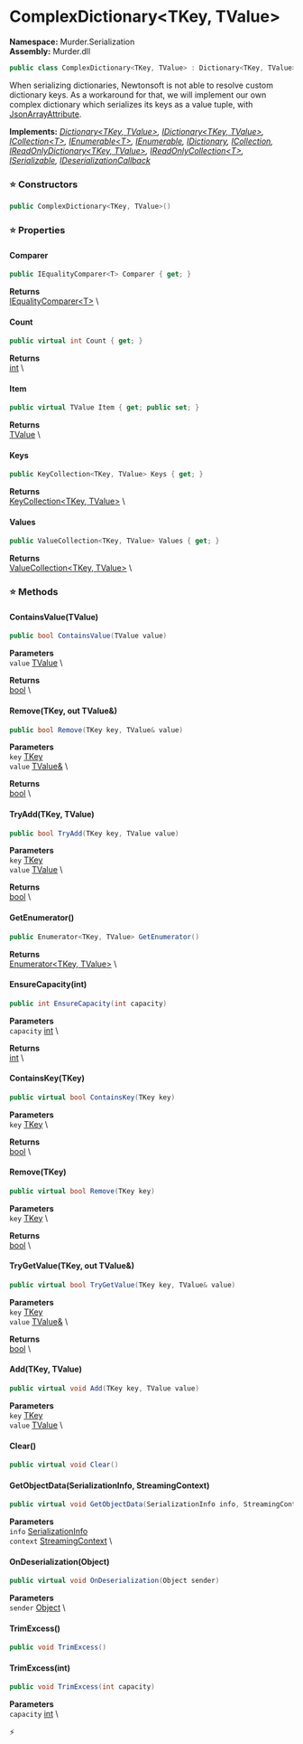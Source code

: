 # ComplexDictionary\<TKey, TValue\>

**Namespace:** Murder.Serialization \
**Assembly:** Murder.dll

```csharp
public class ComplexDictionary<TKey, TValue> : Dictionary<TKey, TValue>, IDictionary<TKey, TValue>, ICollection<T>, IEnumerable<T>, IEnumerable, IDictionary, ICollection, IReadOnlyDictionary<TKey, TValue>, IReadOnlyCollection<T>, ISerializable, IDeserializationCallback
```

When serializing dictionaries, Newtonsoft is not able to resolve custom dictionary keys.
            As a workaround for that, we will implement our own complex dictionary which serializes its keys
            as a value tuple, with [JsonArrayAttribute]().

**Implements:** _[Dictionary\<TKey, TValue\>](https://learn.microsoft.com/en-us/dotnet/api/System.Collections.Generic.Dictionary-2?view=net-7.0), [IDictionary\<TKey, TValue\>](https://learn.microsoft.com/en-us/dotnet/api/System.Collections.Generic.IDictionary-2?view=net-7.0), [ICollection\<T\>](https://learn.microsoft.com/en-us/dotnet/api/System.Collections.Generic.ICollection-1?view=net-7.0), [IEnumerable\<T\>](https://learn.microsoft.com/en-us/dotnet/api/System.Collections.Generic.IEnumerable-1?view=net-7.0), [IEnumerable](https://learn.microsoft.com/en-us/dotnet/api/System.Collections.IEnumerable?view=net-7.0), [IDictionary](https://learn.microsoft.com/en-us/dotnet/api/System.Collections.IDictionary?view=net-7.0), [ICollection](https://learn.microsoft.com/en-us/dotnet/api/System.Collections.ICollection?view=net-7.0), [IReadOnlyDictionary\<TKey, TValue\>](https://learn.microsoft.com/en-us/dotnet/api/System.Collections.Generic.IReadOnlyDictionary-2?view=net-7.0), [IReadOnlyCollection\<T\>](https://learn.microsoft.com/en-us/dotnet/api/System.Collections.Generic.IReadOnlyCollection-1?view=net-7.0), [ISerializable](https://learn.microsoft.com/en-us/dotnet/api/System.Runtime.Serialization.ISerializable?view=net-7.0), [IDeserializationCallback](https://learn.microsoft.com/en-us/dotnet/api/System.Runtime.Serialization.IDeserializationCallback?view=net-7.0)_

### ⭐ Constructors
```csharp
public ComplexDictionary<TKey, TValue>()
```

### ⭐ Properties
#### Comparer
```csharp
public IEqualityComparer<T> Comparer { get; }
```

**Returns** \
[IEqualityComparer\<T\>](https://learn.microsoft.com/en-us/dotnet/api/System.Collections.Generic.IEqualityComparer-1?view=net-7.0) \
#### Count
```csharp
public virtual int Count { get; }
```

**Returns** \
[int](https://learn.microsoft.com/en-us/dotnet/api/System.Int32?view=net-7.0) \
#### Item
```csharp
public virtual TValue Item { get; public set; }
```

**Returns** \
[TValue]() \
#### Keys
```csharp
public KeyCollection<TKey, TValue> Keys { get; }
```

**Returns** \
[KeyCollection\<TKey, TValue\>](https://learn.microsoft.com/en-us/dotnet/api/System.Collections.Generic.KeyCollection-KeyCollection?view=net-7.0) \
#### Values
```csharp
public ValueCollection<TKey, TValue> Values { get; }
```

**Returns** \
[ValueCollection\<TKey, TValue\>](https://learn.microsoft.com/en-us/dotnet/api/System.Collections.Generic.ValueCollection-ValueCollection?view=net-7.0) \
### ⭐ Methods
#### ContainsValue(TValue)
```csharp
public bool ContainsValue(TValue value)
```

**Parameters** \
`value` [TValue]() \

**Returns** \
[bool](https://learn.microsoft.com/en-us/dotnet/api/System.Boolean?view=net-7.0) \

#### Remove(TKey, out TValue&)
```csharp
public bool Remove(TKey key, TValue& value)
```

**Parameters** \
`key` [TKey]() \
`value` [TValue&]() \

**Returns** \
[bool](https://learn.microsoft.com/en-us/dotnet/api/System.Boolean?view=net-7.0) \

#### TryAdd(TKey, TValue)
```csharp
public bool TryAdd(TKey key, TValue value)
```

**Parameters** \
`key` [TKey]() \
`value` [TValue]() \

**Returns** \
[bool](https://learn.microsoft.com/en-us/dotnet/api/System.Boolean?view=net-7.0) \

#### GetEnumerator()
```csharp
public Enumerator<TKey, TValue> GetEnumerator()
```

**Returns** \
[Enumerator\<TKey, TValue\>](https://learn.microsoft.com/en-us/dotnet/api/System.Collections.Generic.Enumerator-Enumerator?view=net-7.0) \

#### EnsureCapacity(int)
```csharp
public int EnsureCapacity(int capacity)
```

**Parameters** \
`capacity` [int](https://learn.microsoft.com/en-us/dotnet/api/System.Int32?view=net-7.0) \

**Returns** \
[int](https://learn.microsoft.com/en-us/dotnet/api/System.Int32?view=net-7.0) \

#### ContainsKey(TKey)
```csharp
public virtual bool ContainsKey(TKey key)
```

**Parameters** \
`key` [TKey]() \

**Returns** \
[bool](https://learn.microsoft.com/en-us/dotnet/api/System.Boolean?view=net-7.0) \

#### Remove(TKey)
```csharp
public virtual bool Remove(TKey key)
```

**Parameters** \
`key` [TKey]() \

**Returns** \
[bool](https://learn.microsoft.com/en-us/dotnet/api/System.Boolean?view=net-7.0) \

#### TryGetValue(TKey, out TValue&)
```csharp
public virtual bool TryGetValue(TKey key, TValue& value)
```

**Parameters** \
`key` [TKey]() \
`value` [TValue&]() \

**Returns** \
[bool](https://learn.microsoft.com/en-us/dotnet/api/System.Boolean?view=net-7.0) \

#### Add(TKey, TValue)
```csharp
public virtual void Add(TKey key, TValue value)
```

**Parameters** \
`key` [TKey]() \
`value` [TValue]() \

#### Clear()
```csharp
public virtual void Clear()
```

#### GetObjectData(SerializationInfo, StreamingContext)
```csharp
public virtual void GetObjectData(SerializationInfo info, StreamingContext context)
```

**Parameters** \
`info` [SerializationInfo](https://learn.microsoft.com/en-us/dotnet/api/System.Runtime.Serialization.SerializationInfo?view=net-7.0) \
`context` [StreamingContext](https://learn.microsoft.com/en-us/dotnet/api/System.Runtime.Serialization.StreamingContext?view=net-7.0) \

#### OnDeserialization(Object)
```csharp
public virtual void OnDeserialization(Object sender)
```

**Parameters** \
`sender` [Object](https://learn.microsoft.com/en-us/dotnet/api/System.Object?view=net-7.0) \

#### TrimExcess()
```csharp
public void TrimExcess()
```

#### TrimExcess(int)
```csharp
public void TrimExcess(int capacity)
```

**Parameters** \
`capacity` [int](https://learn.microsoft.com/en-us/dotnet/api/System.Int32?view=net-7.0) \



⚡